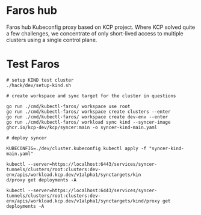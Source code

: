 # Faros hub

Faros hub Kubeconfig proxy based on KCP project. Where KCP solved quite a few
challenges, we concentrate of only short-lived access to multiple clusters
using a single control plane.
# Test Faros

```
# setup KIND test cluster
./hack/dev/setup-kind.sh

# create workspace and sync target for the cluster in questions

go run ./cmd/kubectl-faros/ workspace use root
go run ./cmd/kubectl-faros/ workspace create clusters --enter
go run ./cmd/kubectl-faros/ workspace create dev-env --enter
go run ./cmd/kubectl-faros/ workload sync kind --syncer-image ghcr.io/kcp-dev/kcp/syncer:main -o syncer-kind-main.yaml

# deploy syncer

KUBECONFIG=./dev/cluster.kubeconfig kubectl apply -f "syncer-kind-main.yaml"

kubectl --server=https://localhost:6443/services/syncer-tunnels/clusters/root:clusters:dev-env/apis/workload.kcp.dev/v1alpha1/synctargets/kin
d/proxy get deployments -A

kubectl --server=https://localhost:6443/services/syncer-tunnels/clusters/root:clusters:dev-env/apis/workload.kcp.dev/v1alpha1/synctargets/kind/proxy get deployments -A
